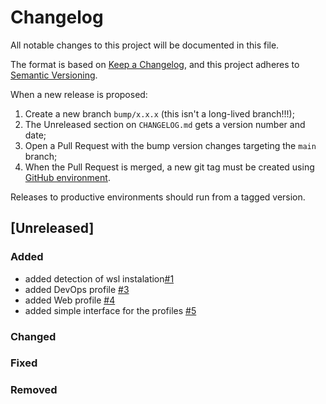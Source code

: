 # Changelog

All notable changes to this project will be documented in this file.

The format is based on [Keep a Changelog](https://keepachangelog.com/en/1.0.0/), and this project adheres to [Semantic Versioning](https://semver.org/spec/v2.0.0.html).

When a new release is proposed:

1. Create a new branch `bump/x.x.x` (this isn't a long-lived branch!!!);
2. The Unreleased section on `CHANGELOG.md` gets a version number and date;
3. Open a Pull Request with the bump version changes targeting the `main` branch;
4. When the Pull Request is merged, a new git tag must be created using [GitHub environment](https://github.com/bl4ckw1d0w/dev-starter/tags).

Releases to productive environments should run from a tagged version.

## [Unreleased]

### Added

- added detection of wsl instalation[#1](https://github.com/bl4ckw1d0w/dev-starter/issues/1)
- added DevOps profile [#3](https://github.com/bl4ckw1d0w/dev-starter/issues/3)
- added Web profile [#4](https://github.com/bl4ckw1d0w/dev-starter/issues/4)
- added simple interface for the profiles [#5](https://github.com/bl4ckw1d0w/dev-starter/issues/5)

### Changed

### Fixed

### Removed
